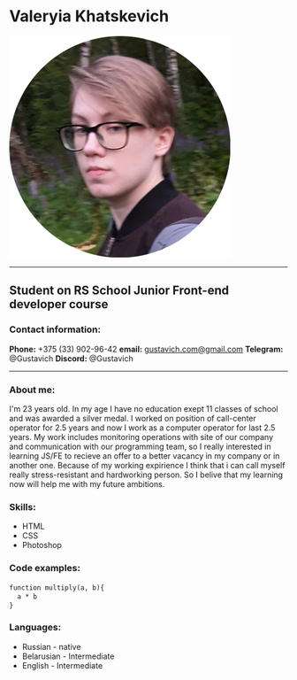 # Valeryia Khatskevich
![photo](/img/cv-photo.png)
*********
## Student on RS School Junior Front-end developer course
### Contact information:
**Phone:** +375 (33) 902-96-42
**email:** gustavich.com@gmail.com
**Telegram:** @Gustavich
**Discord:** @Gustavich
************
### About me:
I'm 23 years old. In my age I have no education exept 11 classes of school and was awarded a silver medal. I worked on position of call-center operator for 2.5 years and now I work as a computer operator for last 2.5 years. My work includes monitoring operations with site of our company and communication with our programming team, so I really interested in learning JS/FE to recieve an offer to a better vacancy in my company or in another one. Because of my working expirience I think that i can call myself really stress-resistant and hardworking person. So I belive that my learning now will help me with my future ambitions.
### Skills:
* HTML
* CSS
* Photoshop
### Code examples:
```
function multiply(a, b){
  a * b
}
```
### Languages:
* Russian - native
* Belarusian - Intermediate
* English - Intermediate
